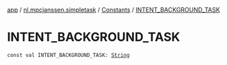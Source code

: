 [app](../../index.md) / [nl.mpcjanssen.simpletask](../index.md) / [Constants](index.md) / [INTENT_BACKGROUND_TASK](.)

# INTENT_BACKGROUND_TASK

`const val INTENT_BACKGROUND_TASK: `[`String`](https://kotlinlang.org/api/latest/jvm/stdlib/kotlin/-string/index.html)